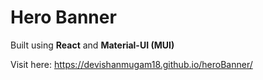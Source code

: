 # Hero Banner

Built using **React** and **Material-UI (MUI)**

Visit here: https://devishanmugam18.github.io/heroBanner/

